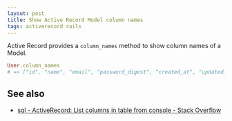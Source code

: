 ```yaml
---
layout: post
title: Show Active Record Model column names
tags: activerecord rails
---
```


Active Record provides a `column_names` method to show column names of a Model.

```rb
User.column_names
# => ["id", "name", "email", "password_digest", "created_at", "updated_at"]
```

## See also

* [sql - ActiveRecord: List columns in table from console - Stack Overflow](https://stackoverflow.com/questions/5575970/activerecord-list-columns-in-table-from-console)
